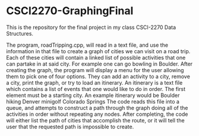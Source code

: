# CSCI2270-GraphingFinal
This is the repository for the final project in my class CSCI-2270 Data Structures.

The program, roadTripping.cpp, will read in a text file, and use the information in that file to create a graph of cities we can visit on a road trip.  Each of these cities will contain a linked list of possible activities that one can partake in at said city. For example one can go bowling in Boulder.  After creating the graph, the program will display a menu for the user allowing them to pick one of four options. They can add an activity to a city, remove a city, print the graph, or try to load an itinerary. An itinerary is a text file which contains a list of events that one would like to do in order. The first element must be a starting city. An example itinerary would be 
Boulder
hiking
Denver
minigolf
Colorado Springs
The code reads this file into a queue, and attempts to construct a path through the graph doing all of the activities in order without repeating any nodes.  After completing, the code will either list the path of cities that accomplish the route, or it will tell the user that the requested path is impossible to create.
